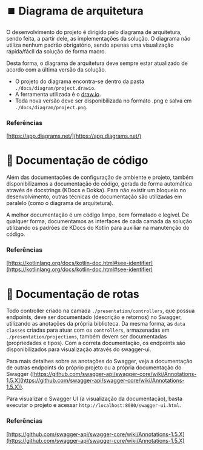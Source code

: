 # ⏹️ Diagrama de arquitetura

O desenvolvimento do projeto é dirigido pelo diagrama de arquitetura, sendo feita, a partir dele, as implementações da solução. O diagrama não utiliza nenhum padrão obrigatório, sendo apenas uma visualização rápida/fácil da solução de forma macro.

Desta forma, o diagrama de arquitetura deve sempre estar atualizado de acordo com a última versão da solução.

- O projeto do diagrama encontra-se dentro da pasta `./docs/diagram/project.drawio`.
- A ferramenta utilizada é o [draw.io](https://app.diagrams.net/).
- Toda nova versão deve ser disponibilizada no formato .png e salva em `./docs/diagram/project.png`.

### Referências

[https://app.diagrams.net/](https://app.diagrams.net/)

# 📜 Documentação de código

Além das documentações de configuração de ambiente e projeto, também disponibilizamos a documentação do código, gerada de forma automática através de docstrings (KDocs e Dokka). Para não existir um bloqueio no desenvolvimento, outras técnicas de documentação são utilizadas em paralelo (como o diagrama de arquitetura).

A melhor documentação é um código limpo, bem formatado e legível. De qualquer forma, documentamos as interfaces de cada camada da solução utilizando os padrões de KDocs do Kotlin para auxiliar na manutenção do código.

### Referências

[https://kotlinlang.org/docs/kotlin-doc.html#see-identifier](https://kotlinlang.org/docs/kotlin-doc.html#see-identifier)

# 📍 Documentação de rotas

Todo controller criado na camada `./presentation/controllers`, que possua endpoints, deve ser documentado (descrição e retornos) no Swagger, utilizando as anotações da própria biblioteca. Da mesma forma, as `data classes` criadas para atuar com os `controllers`, armazenadas em `./presentation/projections`, também devem ser documentadas (propriedades e tipos). Com a correta documentação, os endpoints são disponibilizados para visualização através do swagger-ui.

Para mais detalhes sobre as anotações do Swagger, veja a documentação de outras endpoints do próprio projeto ou a própria documentação do Swagger ([https://github.com/swagger-api/swagger-core/wiki/Annotations-1.5.X](https://github.com/swagger-api/swagger-core/wiki/Annotations-1.5.X)).

Para visualizar o Swagger UI (a visualização da documentação), basta executar o projeto e acessar `http://localhost:8080/swagger-ui.html`.

### Referências

[https://github.com/swagger-api/swagger-core/wiki/Annotations-1.5.X](https://github.com/swagger-api/swagger-core/wiki/Annotations-1.5.X)
